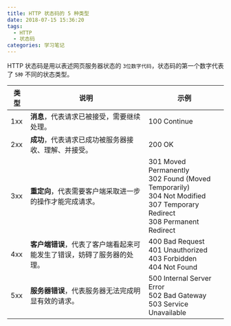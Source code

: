 ```yaml
---
title: HTTP 状态码的 5 种类型
date: 2018-07-15 15:36:20
tags:
  - HTTP
  - 状态码
categories: 学习笔记
---
```


HTTP 状态码是用以表述网页服务器状态的 `3位数字代码`，状态码的第一个数字代表了 `5种` 不同的状态类型。
<!-- more -->

类型 | 说明                                                                | 示例
-----|---------------------------------------------------------------------|--------------------------------------------------------------------------------------------------------------------------------
1xx  | **消息**，代表请求已被接受，需要继续处理。                             | 100 Continue
2xx  | **成功**，代表请求已成功被服务器接收、理解、并接受。                    | 200 OK
3xx  | **重定向**，代表需要客户端采取进一步的操作才能完成请求。              | 301 Moved Permanently<br>302 Found (Moved Temporarily)<br>304 Not Modified<br>307 Temporary Redirect<br>308 Permanent Redirect
4xx  | **客户端错误**，代表了客户端看起来可能发生了错误，妨碍了服务器的处理。 | 400 Bad Request<br>401 Unauthorized<br>403 Forbidden<br>404 Not Found
5xx  | **服务器错误**，代表服务器无法完成明显有效的请求。                    | 500 Internal Server Error<br>502 Bad Gateway<br>503 Service Unavailable